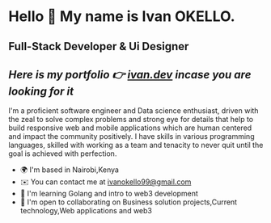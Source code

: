 
Hello 👋 My name is Ivan OKELLO.
===========================

Full-Stack Developer & Ui Designer
-------------------------------
## ***Here is my portfolio 👉 [ivan.dev](https://ivan-omega.vercel.app) incase you are looking for it***

I'm a proficient software engineer and Data science enthusiast, driven with the zeal to solve complex problems and strong eye for details that help to build responsive web and mobile applications which are human centered and impact the community positively. I have skills in various programming languages, skilled with working as a team and tenacity to never quit until the goal is achieved with perfection.

* 🌍  I'm based in Nairobi,Kenya
* ✉️  You can contact me at [ivanokello99@gmail.com](mailto:ivanokello99@gmail.com)
* 🧠  I'm learning Golang and intro to web3 development
* 🤝  I'm open to collaborating on Business solution projects,Current technology,Web applications and web3

